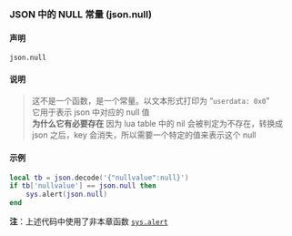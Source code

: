 ### JSON 中的 NULL 常量 \(**json\.null**\)


#### 声明
```
json.null
```


#### 说明
> 这不是一个函数，是一个常量。以文本形式打印为 “`userdata: 0x0`”  
> 它用于表示 json 中对应的 null 值  
> **为什么它有必要存在** 因为 lua table 中的 nil 会被判定为不存在，转换成 json 之后，key 会消失，所以需要一个特定的值来表示这个 null  


#### 示例  
```lua
local tb = json.decode('{"nullvalue":null}')
if tb['nullvalue'] == json.null then
    sys.alert(json.null)
end
```
**注**：上述代码中使用了非本章函数 [`sys.alert`](/Handbook/sys/sys.alert.md)

